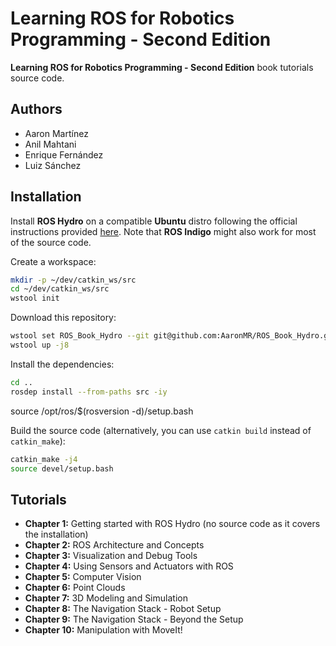 # Learning ROS for Robotics Programming - Second Edition #

**Learning ROS for Robotics Programming - Second Edition** book tutorials source code.

## Authors ##

* Aaron Martínez
* Anil Mahtani
* Enrique Fernández
* Luiz Sánchez

## Installation ##

Install **ROS Hydro** on a compatible **Ubuntu** distro following the official instructions provided [here](http://wiki.ros.org/hydro/Installation/Ubuntu).
Note that **ROS Indigo** might also work for most of the source code.

Create a workspace:
``` bash
mkdir -p ~/dev/catkin_ws/src
cd ~/dev/catkin_ws/src
wstool init
```

Download this repository:
``` bash
wstool set ROS_Book_Hydro --git git@github.com:AaronMR/ROS_Book_Hydro.git
wstool up -j8
```

Install the dependencies:
``` bash
cd ..
rosdep install --from-paths src -iy
```

source /opt/ros/$(rosversion -d)/setup.bash

Build the source code (alternatively, you can use `catkin build` instead of `catkin_make`):
``` bash
catkin_make -j4
source devel/setup.bash
```

## Tutorials ##

* **Chapter  1:** Getting started with ROS Hydro (no source code as it covers the installation)
* **Chapter  2:** ROS Architecture and Concepts
* **Chapter  3:** Visualization and Debug Tools
* **Chapter  4:** Using Sensors and Actuators with ROS
* **Chapter  5:** Computer Vision
* **Chapter  6:** Point Clouds
* **Chapter  7:** 3D Modeling and Simulation
* **Chapter  8:** The Navigation Stack - Robot Setup
* **Chapter  9:** The Navigation Stack - Beyond the Setup
* **Chapter 10:** Manipulation with MoveIt!
